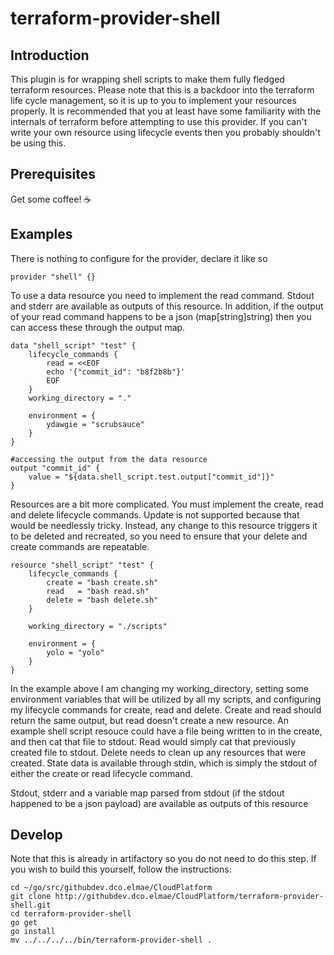 # terraform-provider-shell
## Introduction
This plugin is for wrapping shell scripts to make them fully fledged terraform resources. Please note that this is a backdoor into the terraform life cycle management, so it is up to you to implement your resources properly. It is recommended that you at least have some familiarity with the internals of terraform before attempting to use this provider. If you can't write your own resource using lifecycle events then you probably shouldn't be using this.

## Prerequisites
Get some coffee! ☕

## Examples
There is nothing to configure for the provider, declare it like so

	provider "shell" {}

To use a data resource you need to implement the read command. Stdout and stderr are available as outputs of this resource. In addition, if the output of your read command happens to be a json (map[string]string) then you can access these through the output map.

	data "shell_script" "test" {
		lifecycle_commands {
			read = <<EOF
			echo '{"commit_id": "b8f2b8b"}'
			EOF
		}
		working_directory = "."

		environment = {
			ydawgie = "scrubsauce"
		}
	}

	#accessing the output from the data resource
	output "commit_id" {
  		value = "${data.shell_script.test.output["commit_id"]}"
	}

Resources are a bit more complicated. You must implement the create, read and delete lifecycle commands. Update is not supported because that would be needlessly tricky. Instead, any change to this resource triggers it to be deleted and recreated, so you need to ensure that your delete and create commands are repeatable.

	resource "shell_script" "test" {
		lifecycle_commands {
			create = "bash create.sh"
			read   = "bash read.sh"
			delete = "bash delete.sh"
		}

		working_directory = "./scripts"

		environment = {
			yolo = "yolo"
		}
	}

In the example above I am changing my working_directory, setting some environment variables that will be utilized by all my scripts, and configuring my lifecycle commands for create, read and delete. Create and read should return the same output, but read doesn't create a new resource. An example shell script resouce could have a file being written to in the create, and then cat that file to stdout. Read would simply cat that previously created file to stdout. Delete needs to clean up any resources that were created. State data is available through stdin, which is simply the stdout of either the create or read lifecycle command.

Stdout, stderr and a variable map parsed from stdout (if the stdout happened to be a json payload) are available as outputs of this resource

## Develop
Note that this is already in artifactory so you do not need to do this step. If you wish to build this yourself, follow the instructions:

	cd ~/go/src/githubdev.dco.elmae/CloudPlatform
	git clone http://githubdev.dco.elmae/CloudPlatform/terraform-provider-shell.git
	cd terraform-provider-shell
	go get				
	go install
	mv ../../../../bin/terraform-provider-shell .			
	
